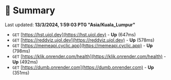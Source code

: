 # 📖 Summary
Last updated: **13/3/2024, 1:59:03 PTG "Asia/Kuala_Lumpur"**

- `GET` [https://hst.ujol.dev](https://hst.ujol.dev) - **Up** (647ms)
- `GET` [https://reddviz.ujol.dev](https://reddviz.ujol.dev) - **Up** (578ms)
- `GET` [https://memeapi.cyclic.app](https://memeapi.cyclic.app) - **Up** (798ms)
- `GET` [https://klik.onrender.com/health](https://klik.onrender.com/health) - **Up** (492ms)
- `GET` [https://dumb.onrender.com](https://dumb.onrender.com) - **Up** (351ms)
